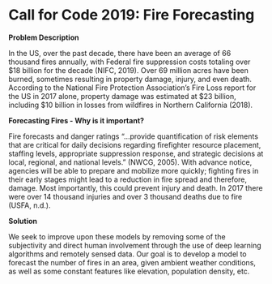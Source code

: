 # Call for Code 2019: Fire Forecasting
**Problem Description**

In the US, over the past decade, there have been an average of 66 thousand fires annually, with Federal fire suppression costs totaling over $18 billion for the decade (NIFC, 2019). Over 69 million acres have been burned, sometimes resulting in property damage, injury, and even death. According to the National Fire Protection Association’s Fire Loss report for the US in 2017 alone, property damage was estimated at $23 billion, including $10 billion in losses from wildfires in Northern California (2018). 

**Forecasting Fires - Why is it important?**

Fire forecasts and danger ratings “...provide quantification of risk elements that are critical for daily decisions regarding firefighter resource placement, staffing levels, appropriate suppression response, and strategic decisions at local, regional, and national levels.” (NWCG, 2005). With advance notice, agencies will be able to prepare and mobilize more quickly; fighting fires in their early stages might lead to a reduction in fire spread and therefore, damage. Most importantly, this could prevent injury and death. In 2017 there were over 14 thousand injuries and over 3 thousand deaths due to fire (USFA, n.d.). 

**Solution**

We seek to improve upon these models by removing some of the subjectivity and direct human involvement through the use of deep learning algorithms and remotely sensed data. Our goal is to develop a model to forecast the number of fires in an area, given ambient weather conditions, as well as some constant features like elevation, population density, etc. 
